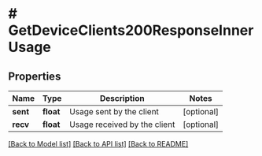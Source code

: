 # # GetDeviceClients200ResponseInnerUsage

## Properties

Name | Type | Description | Notes
------------ | ------------- | ------------- | -------------
**sent** | **float** | Usage sent by the client | [optional]
**recv** | **float** | Usage received by the client | [optional]

[[Back to Model list]](../../README.md#models) [[Back to API list]](../../README.md#endpoints) [[Back to README]](../../README.md)
